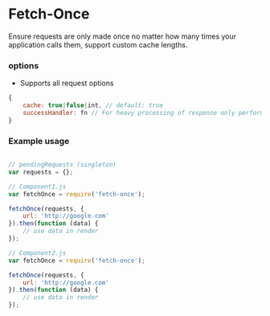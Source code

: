 # Fetch-Once

Ensure requests are only made once no matter how many times your application calls them, support custom cache lengths.

### options

- Supports all request options


```js
{
    cache: true|false|int, // default: true
    successHandler: fn // For heavy processing of response only performed once
}
```

### Example usage

```js

// pendingRequests (singleton)
var requests = {};

// Component1.js
var fetchOnce = require('fetch-once');

fetchOnce(requests, {
    url: 'http://google.com'
}).then(function (data) {
    // use data in render
});

// Component2.js
var fetchOnce = require('fetch-once');

fetchOnce(requests, {
    url: 'http://google.com'
}).then(function (data) {
    // use data in render
});

```
